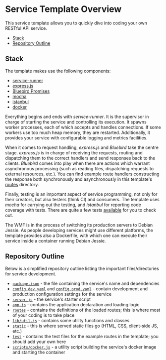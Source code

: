 # Service Template Overview

This service template allows you to quickly dive into coding your own RESTful API
service.

- [Stack](#stack)
- [Repository Outline](#repository-outline)

## Stack

The template makes use the following components:

- [service-runner](https://github.com/wikimedia/service-runner)
- [express.js](http://expressjs.com/)
- [Bluebird Promises](https://github.com/petkaantonov/bluebird)
- [mocha](http://mochajs.org/)
- [istanbul](https://github.com/gotwarlost/istanbul)
- [docker](https://www.docker.com/)

Everything begins and ends with *service-runner*. It is the supervisor in charge
of starting the service and controlling its execution. It spawns worker
processes, each of which accepts and handles connections. If some workers use
too much heap memory, they are restarted. Additionally, it provides your service
with configurable logging and metrics facilities.

When it comes to request handling, *express.js* and *Bluebird* take the centre
stage. *express.js* is in charge of receiving the requests,  routing and
dispatching them to the correct handlers and send responses back to the clients.
*Bluebird* comes into play when there are actions which warrant asynchronous
processing (such as reading files, dispatching requests to external resources,
etc.). You can find example route handlers constructing the response both
synchronously and asynchronously in this template's [routes](../routes/)
directory.

Finally, testing is an important aspect of service programming, not only for
their creators, but also testers (think CI) and consumers. The template uses
*mocha* for carrying out the testing, and *istanbul* for reporting code coverage
with tests. There are quite a few tests [available](../test/) for you to check
out.

The WMF is in the process of switching its production servers to Debian Jessie.
As people developing services might use different platforms, the template
provides also a Dockerfile, with which one can execute their service inside a
container running Debian Jessie.

## Repository Outline

Below is a simplified repository outline listing the important files/directories
for service development.

- [`package.json`](../package.json) - the file containing the service's name and
  dependencies
- [`config.dev.yaml`](../config.dev.yaml) and
  [`config.prod.yaml`](../config.prod.yaml) - contain development and production
  configuration settings for the service
- [`server.js`](../server.js) - the service's starter script
- [`app.js`](../app.js) - contains the application declaration and loading logic
- [`routes`](../routes/) - contains the definitions of the loaded routes; this
  is where most of your coding is to take place
- [`lib/util.js`](../lib/util.js) - contains some utility functions and classes
- [`static`](../static/) - this is where served static files go (HTML, CSS,
  client-side JS, etc.)
- [`test`](../test/) - contains the test files for the example routes in the
  template; you should add your own here
- [`scripts/docker.js`](../scripts/docker.js) - a utility script building the
  service's docker image and starting the container

